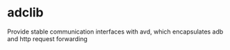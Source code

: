 # adclib
Provide stable communication interfaces with avd, which encapsulates adb and http request forwarding

